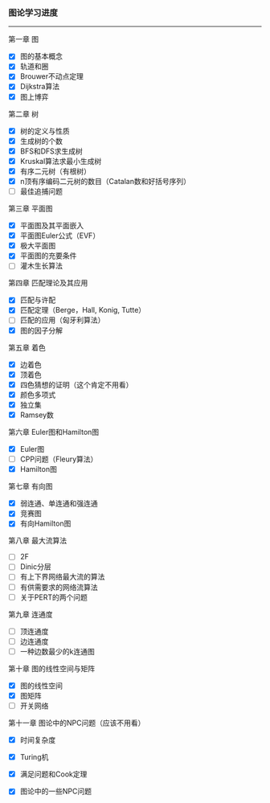 ### 图论学习进度

---

第一章 图

- [x] 图的基本概念
- [x] 轨道和圈
- [x] Brouwer不动点定理
- [x] Dijkstra算法
- [x] 图上博弈

第二章 树

- [x] 树的定义与性质
- [x] 生成树的个数
- [x] BFS和DFS求生成树
- [x] Kruskal算法求最小生成树
- [x] 有序二元树（有根树）
- [x] n顶有序编码二元树的数目（Catalan数和好括号序列）
- [ ] 最佳追捕问题

第三章 平面图

- [x] 平面图及其平面嵌入
- [x] 平面图Euler公式（EVF）
- [x] 极大平面图
- [x] 平面图的充要条件
- [ ] 灌木生长算法

第四章 匹配理论及其应用

- [x] 匹配与许配
- [x] 匹配定理（Berge，Hall, Konig, Tutte）
- [ ] 匹配的应用（匈牙利算法）
- [x] 图的因子分解

第五章 着色

- [x] 边着色
- [x] 顶着色
- [x] 四色猜想的证明（这个肯定不用看）
- [x] 颜色多项式
- [x] 独立集
- [x] Ramsey数

第六章 Euler图和Hamilton图

- [x] Euler图
- [ ] CPP问题（Fleury算法）
- [x] Hamilton图

第七章 有向图

- [x] 弱连通、单连通和强连通
- [x] 竞赛图
- [x] 有向Hamilton图

第八章 最大流算法

- [ ] 2F
- [ ] Dinic分层
- [ ] 有上下界网络最大流的算法
- [ ] 有供需要求的网络流算法
- [ ] 关于PERT的两个问题

第九章 连通度

- [ ] 顶连通度
- [ ] 边连通度
- [ ] 一种边数最少的k连通图

第十章 图的线性空间与矩阵

- [x] 图的线性空间
- [x] 图矩阵
- [ ] 开关网络

第十一章 图论中的NPC问题（应该不用看）

- [x] 时间复杂度
- [x] Turing机
- [x] 满足问题和Cook定理
- [x] 图论中的一些NPC问题

